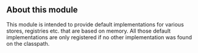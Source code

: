 ## About this module
This module is intended to provide default implementations for various stores, registries etc. that are based on memory.
All those default implementations are only registered if no other implementation was found on the classpath.